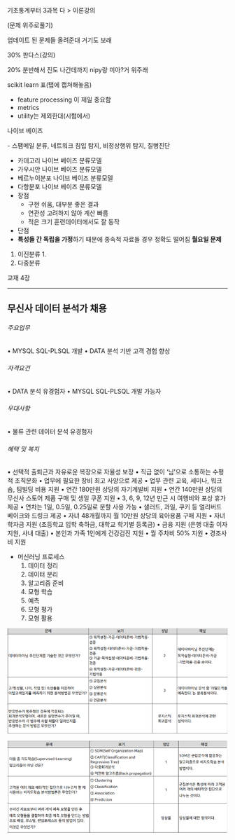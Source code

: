 기초통계부터 3과목 다 > 이론강의

(문제 위주로풀기) 



업데이트 된 문제들 올려준대 거기도 보래



30% 판다스(강의)



20% 분반해서 진도 나간데까지 nipy랑 미아?거 위주래



scikit learn 표(탭에 캡쳐해놓음)

- feature processing 이 제일 중요함
- metrics
- utility는 제외한대(시험에서)



나이브 베이즈

\- 스팸메일 분류, 네트워크 침입 탐지, 비정상행위 탐지, 질병진단

- 카데고리 나이브 베이즈 분류모델
- 가우시안 나이브 베이즈 분류모델
- 베르누이분포 나이브 베이즈 분류모델
- 다항분포 나이브 베이즈 분류모델
- 장점
  - 구현 쉬움, 대부분 좋은 결과
  - 연관성 고려하지 않아 계산 빠름
  - 적은 크기 훈련데이터에서도 잘 동작
- 단점
- **특성들 간 독립을 가정**하기 때문에 종속적 자료들 경우 정확도 떨어짐 **월요일 문제**

1. 이진분류
   1. 
2. 다중분류



교재 4장





---

## 무신사 데이터 분석가 채용

###### 주요업무

• MYSQL SQL-PLSQL 개발
• DATA 분석 기반 고객 경험 향상

###### 자격요건

• DATA 분석 유경험자
• MYSQL SQL-PLSQL 개발 가능자

###### 우대사항

• 물류 관련 데이터 분석 유경험자

###### 혜택 및 복지

• 선택적 출퇴근과 자유로운 복장으로 자율성 보장
• 직급 없이 ‘님’으로 소통하는 수평적 조직문화 
• 업무에 필요한 장비 최고 사양으로 제공
• 업무 관련 교육, 세미나, 워크숍, 팀빌딩 비용 지원
• 연간 180만원 상당의 자기계발비 지원
• 연간 140만원 상당의 무신사 스토어 제품 구매 및 생일 쿠폰 지원
• 3, 6, 9, 12년 만근 시 여행비와 포상 휴가 제공
• 연차는 1일, 0.5일, 0.25일로 분할 사용 가능
• 샐러드, 과일, 쿠키 등 얼리버드 베이크와 드링크 제공
• 자녀 48개월까지 월 10만원 상당의 육아용품 구매 지원
• 자녀 학자금 지원 (초등학교 입학 축하금, 대학교 학기별 등록금)
• 금융 지원 (은행 대출 이자 지원, 사내 대출)
• 본인과 가족 1인에게 건강검진 지원
• 월 주차비 50% 지원
• 경조사비 지원



- 머신러닝 프로세스
  1. 데이터 정리
  2. 데이터 분리
  3. 알고리즘 준비
  4. 모형 학습
  5. 예측
  6. 모형 평가
  7. 모형 활용



![image-20220213215721038](시험범위.assets/image-20220213215721038.png)

![image-20220213224935196](시험범위.assets/image-20220213224935196.png)